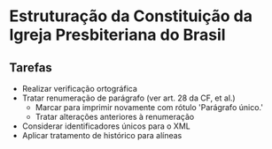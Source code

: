 # Estruturação da Constituição da Igreja Presbiteriana do Brasil

## Tarefas

* Realizar verificação ortográfica
* Tratar renumeração de parágrafo (ver art. 28 da CF, et al.)
    * Marcar para imprimir novamente com rótulo 'Parágrafo único.'
    * Tratar alterações anteriores à renumeração
* Considerar identificadores únicos para o XML
* Aplicar tratamento de histórico para alíneas